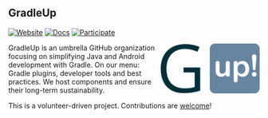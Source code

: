 ## GradleUp

[![Website](https://img.shields.io/static/v1?label=Website&message=gradleup.com&color=blue)](https://gradleup.com/)
[![Docs](https://img.shields.io/static/v1?label=Projects&message=10%2b&color=green)](https://gradleup.com/projects/)
[![Participate](https://img.shields.io/static/v1?label=Contributor&message=Guide&color=lightgreen)](https://gradleup.com/docs/community/participate/)

<a href="https://gradleup.com/">
    <img align="right" style="width:200px" src="https://github.com/GradleUp/gradleup.github.io/blob/main/assets/images/logo.svg?raw=true">
</a>

GradleUp is an umbrella GitHub organization
focusing on simplifying Java and Android development with Gradle.
On our menu: Gradle plugins, developer tools and best practices.
We host components and ensure their long-term sustainability.

This is a volunteer-driven project. Contributions are [welcome](https://gradleup.com/docs/community/participate/)!
